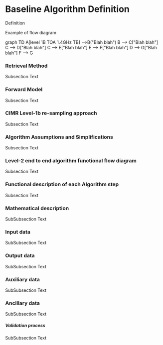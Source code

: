 # Baseline Algorithm Definition

Definition

Example of flow diagram



graph TD
    A[level 1B TOA 1.4GHz TB] -->B("Blah blah")
    B --> C["Blah blah"]
    C --> D["Blah blah"]
    C --> E["Blah blah"]
    E --> F["Blah blah"]
    D --> G["Blah blah"]
    F --> G


### Retrieval Method

Subsection Text


### Forward Model

Subsection Text


### CIMR Level-1b re-sampling approach

Subsection Text


### Algorithm Assumptions and Simplifications

Subsection Text

### Level-2 end to end algorithm functional flow diagram

Subsection Text

### Functional description of each Algorithm step

Subsection Text

### Mathematical description

SubSubsection Text
### Input data

SubSubsection Text

### Output data

SubSubsection Text

### Auxiliary data

SubSubsection Text

### Ancillary data

SubSubsection Text

##### Validation process

SubSubsection Text


